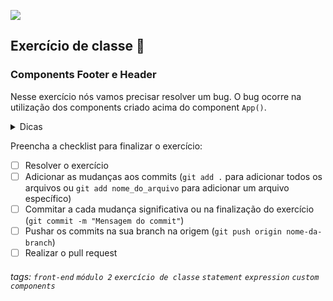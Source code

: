 ![](https://i.imgur.com/xG74tOh.png)

## Exercício de classe 🏫

### Components Footer e Header

Nesse exercício nós vamos precisar resolver um bug. O bug ocorre na utilização dos components criado acima do component `App()`.

<details>
  <summary>Dicas</summary>
  <ul>
    <li>Verificar possiveis erros no import dos components customizados.</li>
  </ul>  
</details>

Preencha a checklist para finalizar o exercício:

- [ ] Resolver o exercício
- [ ] Adicionar as mudanças aos commits (`git add .` para adicionar todos os arquivos ou `git add nome_do_arquivo` para adicionar um arquivo específico)
- [ ] Commitar a cada mudança significativa ou na finalização do exercício (`git commit -m "Mensagem do commit"`)
- [ ] Pushar os commits na sua branch na origem (`git push origin nome-da-branch`)
- [ ] Realizar o pull request

###### tags: `front-end` `módulo 2` `exercício de classe` `statement` `expression` `custom components`

